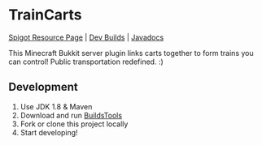 # TrainCarts
[Spigot Resource Page](https://www.spigotmc.org/resources/traincarts.39592/) | [Dev Builds](https://ci.mg-dev.eu/job/TrainCarts/) | [Javadocs](http://jd.mg-dev.eu/TrainCarts)

This Minecraft Bukkit server plugin links carts together to form trains you can control!
Public transportation redefined. :)

## Development
1. Use JDK 1.8 & Maven
2. Download and run [BuildsTools](https://hub.spigotmc.org/jenkins/job/BuildTools/lastSuccessfulBuild/artifact/target/BuildTools.jar)
3. Fork or clone this project locally
4. Start developing!